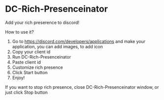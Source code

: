 # DC-Rich-Presenceinator
Add your rich preserence to discord!

How to use it?
1. Go to https://discord.com/developers/applications and make your application, you can add images, to add icon
2. Copy your client id
3. Run DC-Rich-Presenceinator
4. Paste client id
5. Customize rich presence
6. Click Start button
7. Enjoy!

If you want to stop rich presence, close DC-Rich-Presenceinator window, or just click Stop button
